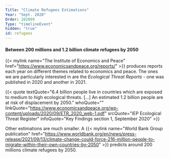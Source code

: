 ```yaml
---
Title: "Climate Refugees Estimations"
Year: "Sept. 2020"
Order: 202009
Type: "timelineEvent"
hidden: "true"
id: refugees
---
```


#### Between 200 millions and 1.2 billion climate refugees by 2050

{{< mylink name="The Institute of Economics and Peace" href="https://www.economicsandpeace.org/reports/" >}} produces reports each year on different themes related to economics and peace. The ones we are particularly interested in are the _Ecological Threat Reports_ - one was published in 2020 and another in 2021.

{{< quote textQuote="6.4 billion people live in countries which are exposed to medium to high ecological threats. [...] An estimated 1.2 billion people are at risk of displacement by 2050." whoQuote="" linkQuote="https://www.economicsandpeace.org/wp-content/uploads/2020/09/ETR_2020_web-1.pdf"  srcQuote="IEP Ecological Threat Register" infoQuote="Key Findings section 1, September 2020" >}}

Other estimations are much smaller. A {{< mylink name="World Bank Group publication" href="https://www.worldbank.org/en/news/press-release/2021/09/13/climate-change-could-force-216-million-people-to-migrate-within-their-own-countries-by-2050" >}} predicts around 200 millions climate refugees by 2050.
